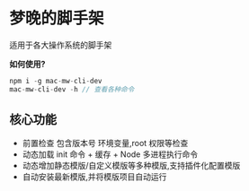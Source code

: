 # 梦晚的脚手架

适用于各大操作系统的脚手架

**如何使用?**

```javascript
npm i -g mac-mw-cli-dev
mac-mw-cli-dev -h // 查看各种命令
```

## 核心功能

- 前置检查 包含版本号 环境变量,root 权限等检查
- 动态加载 init 命令 + 缓存 + Node 多进程执行命令
- 动态增加静态模版/自定义模版等多种模版,支持插件化配置模版
- 自动安装最新模版,并将模版项目自动运行
